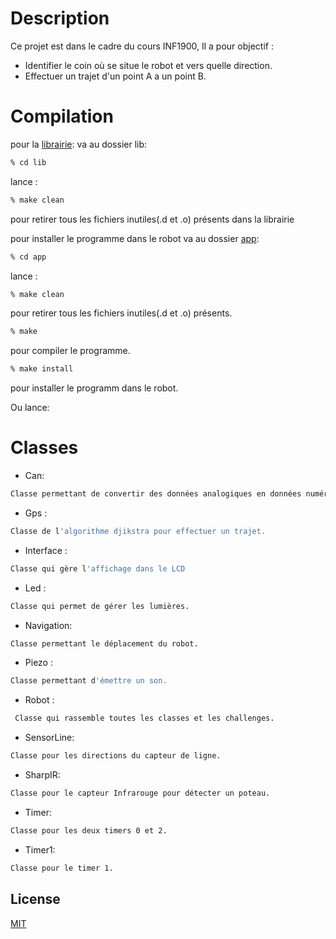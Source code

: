 # Description

Ce projet est dans le cadre du cours INF1900,
Il a pour objectif : 
- Identifier le coin où se situe le robot et vers quelle direction.
- Effectuer un trajet d'un point A a un point B.

# Compilation
pour la [librairie](https://github.com/asikouky/Robot-Project/tree/main/lib): va au dossier lib:
```bash
% cd lib
```
 lance  :

```bash
% make clean
```
pour retirer tous les fichiers inutiles(.d et .o) présents dans la librairie 

pour installer le programme dans le robot va au dossier [app](https://github.com/asikouky/Robot-Project/tree/main/app):
```bash
% cd app
```
lance  :

```bash
% make clean
```
pour retirer tous les fichiers inutiles(.d et .o) présents.

```bash
% make
```
pour compiler le programme.

```bash
% make install
```
pour installer le programm dans le robot.

Ou lance:

# Classes
- Can: 
```bash
Classe permettant de convertir des données analogiques en données numériques.
```
 - Gps :
```bash
Classe de l'algorithme djikstra pour effectuer un trajet.
``` 

- Interface : 
```bash
Classe qui gère l'affichage dans le LCD
``` 
- Led : 
```bash
Classe qui permet de gérer les lumières.
``` 
- Navigation:
```bash
Classe permettant le déplacement du robot.
```  
- Piezo : 
```bash
Classe permettant d'émettre un son.
``` 
- Robot : 
```bash
 Classe qui rassemble toutes les classes et les challenges.
```
- SensorLine: 
```bash
Classe pour les directions du capteur de ligne.
``` 
- SharpIR: 
```bash
Classe pour le capteur Infrarouge pour détecter un poteau.
``` 
- Timer: 
```bash
Classe pour les deux timers 0 et 2.
``` 
- Timer1: 
```bash
Classe pour le timer 1.
``` 



## License

[MIT](https://choosealicense.com/licenses/mit/)
